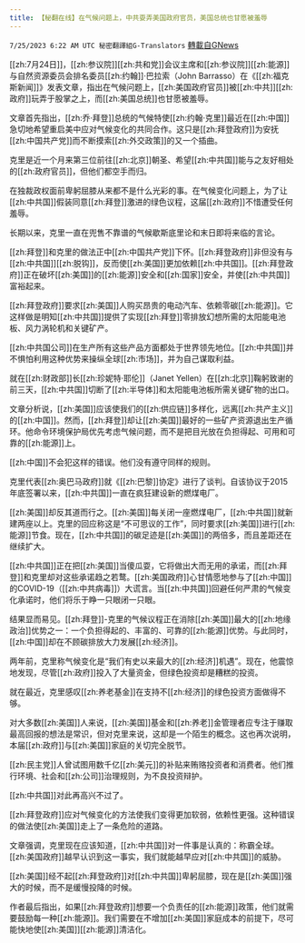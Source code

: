 ```yaml
---
title: 【秘翻在线】在气候问题上，中共耍弄美国政府官员，美国总统也甘愿被羞辱
---
```

`7/25/2023 6:22 AM UTC 秘密翻譯組G-Translators` [轉載自GNews](https://gnews.org/articles/1485554)

[[zh:7月24日]]，[[zh:参议院]][[zh:共和党]]会议主席和[[zh:参议院]][[zh:能源]]与自然资源委员会排名委员[[zh:约翰]]·巴拉索（John Barrasso）在《[[zh:福克斯新闻]]》发表文章，指出在气候问题上，[[zh:美国政府官员]]被[[zh:中共]][[zh:政府]]玩弄于股掌之上，而[[zh:美国总统]]也甘愿被羞辱。

文章首先指出，[[zh:乔·拜登]]总统的气候特使[[zh:约翰·克里]]最近在[[zh:中国]]急切地希望重启美中应对气候变化的共同合作。这只是[[zh:拜登政府]]为安抚[[zh:中国共产党]]而不断摸索[[zh:外交政策]]的又一个插曲。

克里是近一个月来第三位前往[[zh:北京]]朝圣、希望[[zh:中共国]]能与之友好相处的[[zh:政府官员]]，但他们都空手而归。

在独裁政权面前卑躬屈膝从来都不是什么光彩的事。在气候变化问题上，为了让[[zh:中共国]]假装同意[[zh:拜登]]激进的绿色议程，这届[[zh:政府]]不惜遭受任何羞辱。

长期以来，克里一直在兜售不靠谱的气候歇斯底里论和末日即将来临的言论。

[[zh:拜登]]和克里的做法正中[[zh:中国共产党]]下怀。[[zh:拜登政府]]非但没有与[[zh:中共国]][[zh:脱钩]]，反而使[[zh:美国]]更加依赖[[zh:中共国]]。[[zh:拜登政府]]正在破坏[[zh:美国]]的[[zh:能源]]安全和[[zh:国家]]安全，并使[[zh:中共国]]富裕起来。

[[zh:拜登政府]]要求[[zh:美国]]人购买昂贵的电动汽车、依赖零碳[[zh:能源]]。它这样做是明知[[zh:中共国]]提供了实现[[zh:拜登]]零排放幻想所需的太阳能电池板、风力涡轮机和关键矿产。

[[zh:中共国公司]]在生产所有这些产品方面都处于世界领先地位。[[zh:中共国]]并不惧怕利用这种优势来操纵全球[[zh:市场]]，并为自己谋取利益。

就在[[zh:财政部]]长[[zh:珍妮特·耶伦]]（Janet Yellen）在[[zh:北京]]鞠躬致谢的前三天，[[zh:中共国]]切断了[[zh:半导体]]和太阳能电池板所需关键矿物的出口。

文章分析说，[[zh:美国]]应该使我们的[[zh:供应链]]多样化，远离[[zh:共产主义]]的[[zh:中国]]。然而，[[zh:拜登]]却让[[zh:美国]]最好的一些矿产资源退出生产循环。他命令环境保护局优先考虑气候问题，而不是把目光放在负担得起、可用和可靠的[[zh:能源]]上。

[[zh:中国]]不会犯这样的错误。他们没有遵守同样的规则。

克里代表[[zh:奥巴马政府]]就《[[zh:巴黎]]协定》进行了谈判。自该协议于2015年底签署以来，[[zh:中共国]]一直在疯狂建设新的燃煤电厂。

[[zh:美国]]却反其道而行之。[[zh:美国]]每关闭一座燃煤电厂，[[zh:中共国]]就新建两座以上。克里的回应称这是“不可思议的工作”，同时要求[[zh:美国]]进行[[zh:能源]]节食。现在，[[zh:中共国]]的碳足迹是[[zh:美国]]的两倍多，而且差距还在继续扩大。

[[zh:中共国]]正在把[[zh:美国]]当傻瓜耍，它将做出大而无用的承诺，而[[zh:拜登]]和克里却对这些承诺趋之若鹜。[[zh:美国政府]]心甘情愿地参与了[[zh:中国]]的COVID-19（[[zh:中共病毒]]）大谎言。当[[zh:中共国]]回避任何严肃的气候变化承诺时，他们将乐于睁一只眼闭一只眼。

结果显而易见。[[zh:拜登]]\-克里的气候议程正在消除[[zh:美国]]最大的[[zh:地缘政治]]优势之一：一个负担得起的、丰富的、可靠的[[zh:能源]]优势。与此同时，[[zh:中国]]却在不顾碳排放大力发展[[zh:经济]]。

两年前，克里称气候变化是“我们有史以来最大的[[zh:经济]]机遇”。现在，他震惊地发现，尽管[[zh:政府]]投入了大量资金，但绿色投资却是糟糕的投资。

就在最近，克里感叹[[zh:养老基金]]在支持不[[zh:经济]]的绿色投资方面做得不够。

对大多数[[zh:美国]]人来说，[[zh:美国]]基金和[[zh:养老]]金管理者应专注于赚取最高回报的想法是常识，但对克里来说，这却是一个陌生的概念。这也再次说明，本届[[zh:政府]]与[[zh:美国]]家庭的关切完全脱节。

[[zh:民主党]]人曾试图用数千亿[[zh:美元]]的补贴来贿赂投资者和消费者。他们推行环境、社会和[[zh:公司]]治理规则，为不良投资辩护。

[[zh:中共国]]对此再高兴不过了。

[[zh:拜登政府]]应对气候变化的方法使我们变得更加软弱，依赖性更强。这种错误的做法使[[zh:美国]]走上了一条危险的道路。

文章强调，克里现在应该知道，[[zh:中共国]]对一件事是认真的：称霸全球。[[zh:美国政府]]越早认识到这一事实，我们就能越早应对[[zh:中共国]]的威胁。

[[zh:美国]]经不起[[zh:拜登政府]]对[[zh:中共国]]卑躬屈膝，现在是[[zh:美国]]强大的时候，而不是缓慢投降的时候。

作者最后指出，如果[[zh:拜登政府]]想要一个负责任的[[zh:能源]]政策，他们就需要鼓励每一种[[zh:能源]]。我们需要在不增加[[zh:美国]]家庭成本的前提下，尽可能快地使[[zh:美国]][[zh:能源]]清洁化。
